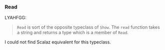 
### Read

LYAHFGG:

> `Read` is sort of the opposite typeclass of `Show`. The `read` function takes a string and returns a type which is a member of `Read`.

I could not find Scalaz equivalent for this typeclass.
